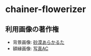 # chainer-flowerizer


## 利用画像の著作権

- 背景画像: [砂漠あらかるた](http://sabakaruta.com/materials.html)
- 額縁画像: [写真AC](https://www.photo-ac.com/main/detail/234461)

